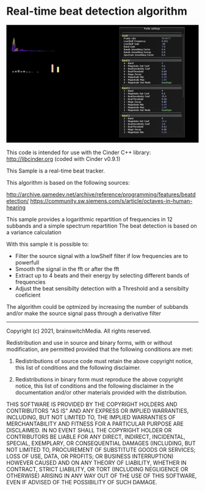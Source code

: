 # Real-time beat detection algorithm

![AudioBeatAnalyzer](https://github.com/brainswitchMedia/Cinder-Samples/blob/master/AudioBeatAnalyzer/AudioBeatAnalyzer.png)

This code is intended for use with the Cinder C++ library: http://libcinder.org (coded with Cinder v0.9.1)

This Sample is a real-time beat tracker.

This algorithm is based on the following sources:

http://archive.gamedev.net/archive/reference/programming/features/beatdetection/
https://community.sw.siemens.com/s/article/octaves-in-human-hearing

This sample provides a logarithmic repartition of frequencies in 12 subbands and a simple spectrum repartition
The beat detection is based on a variance calculation

With this sample it is possible to:
* Filter the source signal with a lowShelf filter if low frequencies are to powerfull
* Smooth the signal in the fft or after the fft
* Extract up to 4 beats and their energy by selecting different bands of frequencies
* Adjust the beat sensibilty detection with a Threshold and a sensibilty coeficient

The algorithm could be optmized by increasing the number of subbands and/or make the source signal pass through a derivative filter

----------------------------------------------------------------------------------

Copyright (c) 2021, brainswitchMedia. All rights reserved.

Redistribution and use in source and binary forms, with or without
modification, are permitted provided that the following conditions are met:

1. Redistributions of source code must retain the above copyright notice, this
   list of conditions and the following disclaimer.

2. Redistributions in binary form must reproduce the above copyright notice,
   this list of conditions and the following disclaimer in the documentation
   and/or other materials provided with the distribution.

THIS SOFTWARE IS PROVIDED BY THE COPYRIGHT HOLDERS AND CONTRIBUTORS "AS IS"
AND ANY EXPRESS OR IMPLIED WARRANTIES, INCLUDING, BUT NOT LIMITED TO, THE
IMPLIED WARRANTIES OF MERCHANTABILITY AND FITNESS FOR A PARTICULAR PURPOSE ARE
DISCLAIMED. IN NO EVENT SHALL THE COPYRIGHT HOLDER OR CONTRIBUTORS BE LIABLE
FOR ANY DIRECT, INDIRECT, INCIDENTAL, SPECIAL, EXEMPLARY, OR CONSEQUENTIAL
DAMAGES (INCLUDING, BUT NOT LIMITED TO, PROCUREMENT OF SUBSTITUTE GOODS OR
SERVICES; LOSS OF USE, DATA, OR PROFITS; OR BUSINESS INTERRUPTION) HOWEVER
CAUSED AND ON ANY THEORY OF LIABILITY, WHETHER IN CONTRACT, STRICT LIABILITY,
OR TORT (INCLUDING NEGLIGENCE OR OTHERWISE) ARISING IN ANY WAY OUT OF THE USE
OF THIS SOFTWARE, EVEN IF ADVISED OF THE POSSIBILITY OF SUCH DAMAGE.

